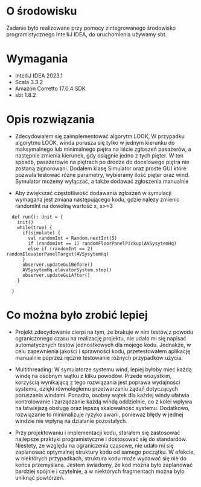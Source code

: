 
# O środowisku
Zadanie było realizowane przy pomocy zintegrowanego środowisko programistycznego IntelliJ IDEA, do uruchomienia używamy sbt.

# Wymagania

- IntelliJ IDEA 2023.1
- Scala 3.3.2
- Amazon Corretto 17.0.4 SDK
- sbt 1.8.2

# Opis rozwiązania
- Zdecydowałem się zaimplementować algorytm LOOK, W przypadku algorytmu LOOK, winda porusza się tylko w jednym kierunku do maksymalnego lub minimalnego piętra na liście zgłoszeń pasażerów, a następnie zmienia kierunek, gdy osiągnie jedno z tych pięter. W ten sposób, pasażerowie na piętrach po drodze do docelowego piętra nie zostaną zignorowani. Dodałem klasę Simulator oraz proste GUI które pozwala testować różne parametry, wybieramy ilość pięter oraz wind. Symulator możemy wyłączać, a także dodawać zgłoszenia manualnie 

- Aby zwiększać częstotliwość dodawania zgłoszeń w symulacji wymagana jest zmiana następującego kodu, gdzie nalezy zmienic randomInt na dowolną wartość x, x>=3
```
  def run(): Unit = {
    init()
    while(true) {
      if(simulate) {
        val randomInt = Random.nextInt(5)
        if (randomInt == 1) randomFloorPanelPickup(AVSysytemHq)
        else if (randomInt == 2) randomElevatorPanelTarget(AVSysytemHq)
      }
      observer.updateGuiBefore()
      AVSysytemHq.elevatorSystem.step()
      observer.updateGuiAfter()
    }

  }
```
# Co można było zrobić lepiej

- Projekt zdecydowanie cierpi na tym, że brakuje w nim testów,z powodu ograniczonego czasu na realizację projektu, nie udało mi się napisać automatycznych testów jednostkowych dla mojego kodu. Jednakże, w celu zapewnienia jakości i sprawności kodu, przetestowałem aplikację manualnie poprzez ręczne testowanie różnych przypadków użycia. 

- Multithreading: W symulatorze systemu wind, lepiej byłoby mieć każdą windę na osobnym wątku z kilku powodów. Przede wszystkim, korzyścią wynikającą z tego rozwiązania jest poprawa wydajności systemu, dzięki równoległemu przetwarzaniu żądań dotyczących poruszania windami. Ponadto, osobny wątek dla każdej windy ułatwia kontrolowanie i zarządzanie każdą windą oddzielnie, co z kolei wpływa na łatwiejszą obsługę oraz lepszą skalowalność systemu. Dodatkowo, rozwiązanie to minimalizuje ryzyko awarii, ponieważ błędy w jednej windzie nie wpłyną na działanie pozostałych.

- Przy projektowaniu i implementacji kodu, starałem się zastosować najlepsze praktyki programistyczne i dostosować się do standardów. Niestety, ze względu na ograniczenia czasowe, nie udało mi się zaplanować optymalnej struktury kodu od samego początku. W efekcie, w niektórych przypadkach, struktura kodu może wydawać się nie do końca przemyślana. Jestem świadomy, że kod można było zaplanować bardziej spójnie i czytelnie, a w niektórych fragmentach można było uniknąć powtórzeń.
